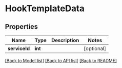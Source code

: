 # HookTemplateData

## Properties
Name | Type | Description | Notes
------------ | ------------- | ------------- | -------------
**serviceId** | **int** |  | [optional] 

[[Back to Model list]](../../README.md#documentation-for-models) [[Back to API list]](../../README.md#documentation-for-api-endpoints) [[Back to README]](../../README.md)

